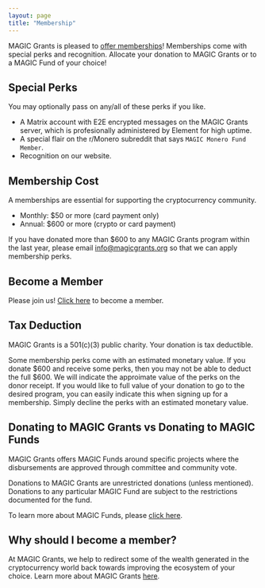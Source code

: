 ```yaml
---
layout: page
title: "Membership"
---
```


MAGIC Grants is pleased to [offer memberships](https://magicgrants.budibase.app/app/new-member#/home)! Memberships come with special perks and recognition. Allocate your donation to MAGIC Grants or to a MAGIC Fund of your choice!

## Special Perks

You may optionally pass on any/all of these perks if you like. 

* A Matrix account with E2E encrypted messages on the MAGIC Grants server, which is profesionally administered by Element for high uptime.
* A special flair on the r/Monero subreddit that says `MAGIC Monero Fund Member`.
* Recognition on our website.

## Membership Cost

A memberships are essential for supporting the cryptocurrency community.

* Monthly: $50 or more (card payment only)
* Annual: $600 or more (crypto or card payment)

If you have donated more than $600 to any MAGIC Grants program within the last year, please email [info@magicgrants.org](mailto:info@magicgrants.org) so that we can apply membership perks.

## Become a Member

Please join us! [Click here](https://magicgrants.budibase.app/app/new-member#/home) to become a member.

## Tax Deduction

MAGIC Grants is a 501(c)(3) public charity. Your donation is tax deductible.

Some membership perks come with an estimated monetary value. If you donate $600 and receive some perks, then you may not be able to deduct the full $600. We will indicate the approimate value of the perks on the donor receipt. If you would like to full value of your donation to go to the desired program, you can easily indicate this when signing up for a membership. Simply decline the perks with an estimated monetary value.

## Donating to MAGIC Grants vs Donating to MAGIC Funds

MAGIC Grants offers MAGIC Funds around specific projects where the disbursements are approved through committee and community vote.

Donations to MAGIC Grants are unrestricted donations (unless mentioned). Donations to any particular MAGIC Fund are subject to the restrictions documented for the fund.

To learn more about MAGIC Funds, please [click here](/funds/).

## Why should I become a member?

At MAGIC Grants, we help to redirect some of the wealth generated in the cryptocurrency world back towards improving the ecosystem of your choice. Learn more about MAGIC Grants [here](/about/).

